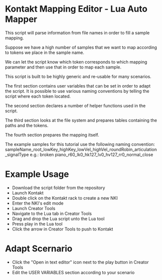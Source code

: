 # Kontakt Mapping Editor - Lua Auto Mapper

This script will parse information from file names in order to fill a sample mapping.

Suppose we have a high number of samples that we want to map according to tokens we place in the sample name.

We can let the script know which token corresponds to which mapping parameter and then use that in order to
map each sample.

This script is built to be highly generic and re-usable for many scenarios. 

The first section contains user variables that can be set in order to adapt the script. 
It is possible to use various naming conventions by telling the script where each token located.

The second section declares a number of helper functions used in the script.

The third section looks at the file system and prepares tables containing the paths and the tokens.

The fourth section prepares the mapping itself.

The example samples for this tutorial use the following naming convention:
sampleName_root_lowKey_highKey_lowVel_highVel_roundRobin_articulation_signalType
e.g.:
broken piano_r60_lk0_hk127_lv0_hv127_rr0_normal_close

# Example Usage
- Download the script folder from the repository
- Launch Kontakt
- Double click on the Kontakt rack to create a new NKI
- Enter the NKI's edit mode
- Launch Creator Tools
- Navigate to the Lua tab in Creator Tools
- Drag and drop the Lua script unto the Lua tool
- Press play in the Lua tool
- Click the arrow in Creator Tools to push to Kontakt

# Adapt Scernario
- Click the "Open in text editor" icon next to the play button in Creator Tools
- Edit the USER VARIABLES section according to your scenario
